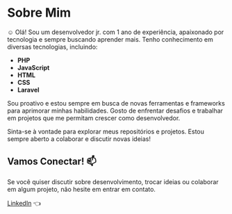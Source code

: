 # Sobre Mim

:relaxed: Olá! Sou um desenvolvedor jr. com 1 ano de experiência, apaixonado por tecnologia e sempre buscando aprender mais. Tenho conhecimento em diversas tecnologias, incluindo:

- **PHP**
- **JavaScript**
- **HTML**
- **CSS**
- **Laravel**

Sou proativo e estou sempre em busca de novas ferramentas e frameworks para aprimorar minhas habilidades. Gosto de enfrentar desafios e trabalhar em projetos que me permitam crescer como desenvolvedor.

Sinta-se à vontade para explorar meus repositórios e projetos. Estou sempre aberto a colaborar e discutir novas ideias!

## Vamos Conectar! :mailbox:

Se você quiser discutir sobre desenvolvimento, trocar ideias ou colaborar em algum projeto, não hesite em entrar em contato.

[LinkedIn](https://www.linkedin.com/in/leonardo-de-oliveira-a45399a0/) :point_left:
